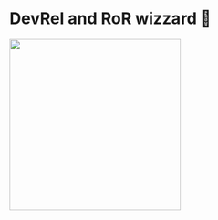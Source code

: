 # DevRel and RoR wizzard 🧙

<div>
  <img src="https://rolandsoftwares.com/images/logo.png" align="center" width="300">
</div>
